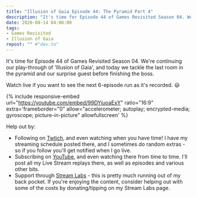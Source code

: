 ```yaml
---
title: "Illusion of Gaia Episode 44: The Pyramid Part 4"
description: "It's time for Episode 44 of Games Revisited Season 04. We're continuing our play-through of 'Illusion of Gaia', and today we tackle the last room in the pyramid and our surprise guest before finishing the boss."
date: 2020-08-14 04:00:00
tags:
- Games Revisited
- Illusion of Gaia
repost: "" #"dev.to"
---
```


It's time for Episode 44 of Games Revisited Season 04. We're continuing our play-through of 'Illusion of Gaia', and today we tackle the last room in the pyramid and our surprise guest before finishing the boss.

Watch live if you want to see the next 6-episode run as it's recorded. :smiley:
<!--more-->

{% include responsive-embed url="https://youtube.com/embed/99DYiuoaExY" ratio="16:9" extra='frameborder="0" allow="accelerometer; autoplay; encrypted-media; gyroscope; picture-in-picture" allowfullscreen' %}

Help out by:
 * Following on [Twtich](https://twitch.tv/AnonJr_Live), and even watching when you have time! I have my streaming schedule posted there, and I sometimes do random extras - so if you follow you'll get notified when I go live.
 * Subscribing on [YouTube](http://www.youtube.com/channel/UCXafqhKHbkSUIrq0LAuu0tw), and even watching there from time to time. I'll post all my Live Stream replays there, as well as episodes and various other bits.
 * Support through [Stream Labs](https://streamlabs.com/anonjr_live) - this is pretty much running out of my back pocket. If you're enjoying the content, consider helping out with some of the costs by donating/tipping on my Stream Labs page.
